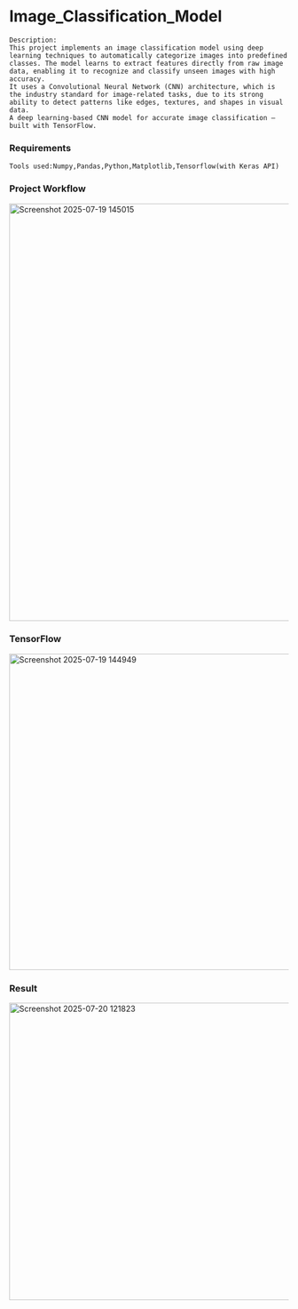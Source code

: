 # Image_Classification_Model
``` shell
Description:
This project implements an image classification model using deep learning techniques to automatically categorize images into predefined classes. The model learns to extract features directly from raw image data, enabling it to recognize and classify unseen images with high accuracy.
It uses a Convolutional Neural Network (CNN) architecture, which is the industry standard for image-related tasks, due to its strong ability to detect patterns like edges, textures, and shapes in visual data.
A deep learning-based CNN model for accurate image classification — built with TensorFlow.
```
### Requirements 
``` shell
Tools used:Numpy,Pandas,Python,Matplotlib,Tensorflow(with Keras API)
```
### Project Workflow

 <img width="1564" height="751" alt="Screenshot 2025-07-19 145015" src="https://github.com/user-attachments/assets/309a9344-fd94-4da0-8392-8aacd0d5c60f" />
 
### TensorFlow
<img width="1682" height="569" alt="Screenshot 2025-07-19 144949" src="https://github.com/user-attachments/assets/643d43c3-d540-4dc3-917c-3e843d236ef0" />

### Result

<img width="1450" height="535" alt="Screenshot 2025-07-20 121823" src="https://github.com/user-attachments/assets/62840b8a-41c8-4a9b-9871-5e04c2e40f61" />


